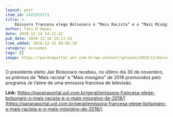```yaml
---
layout: post
item_id: 2422325373
title: >-
    Emissora francesa elege Bolsonaro o “Mais Racista” e o “Mais Misógino” de 2018
author: Tatu D'Oquei
date: 2018-12-14 14:11:42
pub_date: 2018-12-14 14:11:42
time_added: 2018-12-15 08:05:20
category: avisamos
tags: []
image: https://paranaportal.uol.com.br/wp-content/uploads/2018/12/bolso2-e1544796837673.jpg
---
```


O presidente eleito Jair Bolsonaro recebeu, no último dia 30 de novembro, os prêmios de “Mais racista” e “Mais misógino” de 2018 promovidos pelo programa Je t’aime de uma emissora francesa de televisão.

**Link:** [https://paranaportal.uol.com.br/geral/emissora-francesa-elege-bolsonaro-o-mais-racista-e-o-mais-misogino-de-2018/](https://paranaportal.uol.com.br/geral/emissora-francesa-elege-bolsonaro-o-mais-racista-e-o-mais-misogino-de-2018/)

